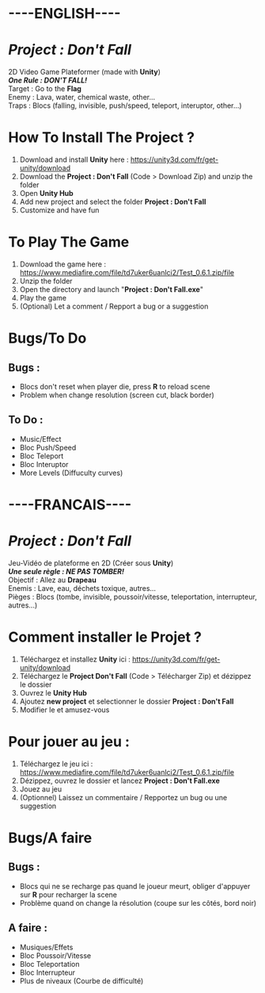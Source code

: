 <p align="center">
   <img align="![Titre](https://user-images.githubusercontent.com/10770240/132386960-6ce9fb77-e1bd-4218-8c26-bf7565a3d0fa.png)">
</p>

# ----ENGLISH----

# _Project : Don't Fall_
2D Video Game Plateformer (made with **Unity**) \
**_One Rule : DON'T FALL!_** \
Target : Go to the **Flag** \
Enemy : Lava, water, chemical waste, other... \
Traps : Blocs (falling, invisible, push/speed, teleport, interuptor, other...)


# How To Install The Project ?
1. Download and install **Unity** here : https://unity3d.com/fr/get-unity/download
2. Download the **Project : Don't Fall** (Code > Download Zip) and unzip the folder
3. Open **Unity Hub**
4. Add new project and select the folder **Project : Don't Fall**
5. Customize and have fun


# To Play The Game
1. Download the game here : https://www.mediafire.com/file/td7uker6uanlci2/Test_0.6.1.zip/file
2. Unzip the folder
3. Open the directory and launch "**Project : Don't Fall.exe**"
4. Play the game
5. (Optional) Let a comment / Repport a bug or a suggestion

# Bugs/To Do
## Bugs :
* Blocs don't reset when player die, press **R** to reload scene
* Problem when change resolution (screen cut, black border)


## To Do :
* Music/Effect
* Bloc Push/Speed
* Bloc Teleport
* Bloc Interuptor
* More Levels (Diffuculty curves)



# ----FRANCAIS----

# _Project : Don't Fall_
Jeu-Vidéo de plateforme en 2D (Créer sous **Unity**) \
**_Une seule règle : NE PAS TOMBER!_** \
Objectif : Allez au **Drapeau** \
Enemis : Lave, eau, déchets toxique, autres... \
Pièges : Blocs (tombe, invisible, poussoir/vitesse, teleportation, interrupteur, autres...)


# Comment installer le Projet ?
1. Téléchargez et installez **Unity** ici : https://unity3d.com/fr/get-unity/download
2. Téléchargez le **Project Don't Fall** (Code > Télécharger Zip) et dézippez le dossier
3. Ouvrez le **Unity Hub**
4. Ajoutez **new project** et selectionner le dossier **Project : Don't Fall**
5. Modifier le et amusez-vous


# Pour jouer au jeu :
1. Téléchargez le jeu ici : https://www.mediafire.com/file/td7uker6uanlci2/Test_0.6.1.zip/file
2. Dézippez, ouvrez le dossier et lancez **Project : Don't Fall.exe**
3. Jouez au jeu
4. (Optionnel) Laissez un commentaire / Repportez un bug ou une suggestion


# Bugs/A faire
## Bugs :
* Blocs qui ne se recharge pas quand le joueur meurt, obliger d'appuyer sur **R** pour recharger la scene
* Problème quand on change la résolution (coupe sur les côtés, bord noir)


## A faire :
* Musiques/Effets
* Bloc Poussoir/Vitesse
* Bloc Teleportation
* Bloc Interrupteur
* Plus de niveaux (Courbe de difficulté)
